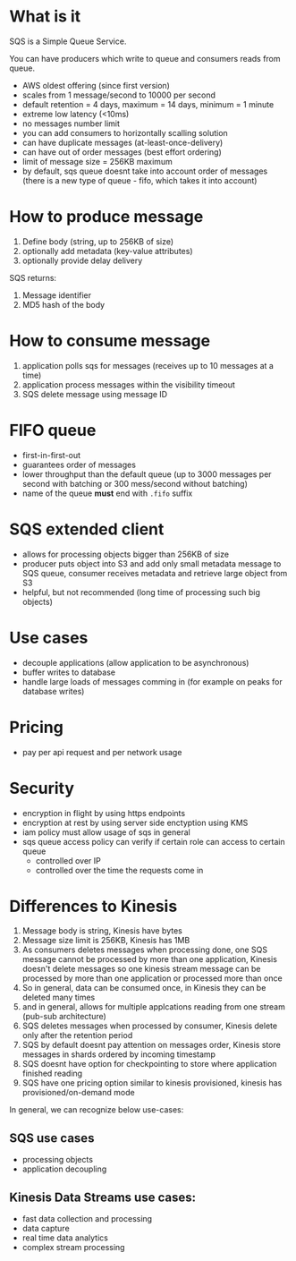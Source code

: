 # What is it
SQS is a Simple Queue Service.

You can have producers which write to queue and consumers reads from queue.

* AWS oldest offering (since first version)
* scales from 1 message/second to 10000 per second
* default retention = 4 days, maximum = 14 days, minimum = 1 minute
* extreme low latency (<10ms)
* no messages number limit
* you can add consumers to horizontally scalling solution
* can have duplicate messages (at-least-once-delivery)
* can have out of order messages (best effort ordering)
* limit of message size = 256KB maximum
* by default, sqs queue doesnt take into account order of messages (there is a new type of queue - fifo, which takes it into account)

# How to produce message
1. Define body (string, up to 256KB of size)
2. optionally add metadata (key-value attributes)
3. optionally provide delay delivery

SQS returns:
1. Message identifier
2. MD5 hash of the body

# How to consume message
1. application polls sqs for messages (receives up to 10 messages at a time)
2. application process messages within the visibility timeout
3. SQS delete message using message ID

# FIFO queue
* first-in-first-out
* guarantees order of messages
* lower throughput than the default queue (up to 3000 messages per second with batching or 300 mess/second without batching)
* name of the queue **must** end with `.fifo` suffix

# SQS extended client
* allows for processing objects bigger than 256KB of size
* producer puts object into S3 and add only small metadata message to SQS queue, consumer receives metadata and retrieve large object from S3
* helpful, but not recommended (long time of processing such big objects)

# Use cases
* decouple applications (allow application to be asynchronous)
* buffer writes to database
* handle large loads of messages comming in (for example on peaks for database writes)

# Pricing
* pay per api request and per network usage

# Security
* encryption in flight by using https endpoints
* encryption at rest by using server side enctyption using KMS
* iam policy must allow usage of sqs in general
* sqs queue access policy can verify if certain role can access to certain queue
  * controlled over IP
  * controlled over the time the requests come in

# Differences to Kinesis
1. Message body is string, Kinesis have bytes
2. Message size limit is 256KB, Kinesis has 1MB
3. As consumers deletes messages when processing done, one SQS message cannot be processed by more than one application, Kinesis doesn't delete messages so one kinesis stream message can be processed by more than one application or processed more than once
4. So in general, data can be consumed once, in Kinesis they can be deleted many times
5. and in general, allows for multiple applcations reading from one stream (pub-sub architecture)
6. SQS deletes messages when processed by consumer, Kinesis delete only after the retention period
7. SQS by default doesnt pay attention on messages order, Kinesis store messages in shards ordered by incoming timestamp
8. SQS doesnt have option for checkpointing to store where application finished reading
9. SQS have one pricing option similar to kinesis provisioned, kinesis has provisioned/on-demand mode

In general, we can recognize below use-cases:
## SQS use cases
* processing objects
* application decoupling
## Kinesis Data Streams use cases:
* fast data collection and processing
* data capture
* real time data analytics
* complex stream processing
